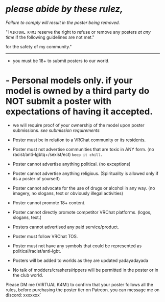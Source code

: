 # _please abide by these rulez,_
 _Failure to comply will result in the poster being removed._


"I `VIRTUAL K4MI` reserve the right to refuse or remove any posters 
_at any time_
if the following guidelines are not met."

 for the safety of my community."

------------------------------------------------------------------------------------------------------
- you must be 18+ to submit posters to our world.

# - Personal models only. if your model is owned by a third party do NOT submit a poster with expectations of having it accepted.
- we will require proof of your ownership of the model upon poster submissions. *see submission requirements*

- Poster must be in relation to a VRChat community or its residents.

- Poster must not advertise communities that are toxic in ANY form. (no racist/anti-lgbtq+/sexist/ect)    `keep it chill.`

- Poster cannot advertise anything political. (no exceptions)

- Poster cannot advertise anything religious.  (Spirituality is allowed only if its a poster of yourself)

- Poster cannot advocate for the use of drugs or alcohol in any way. (no imagery, no slogans, text or obviously illegal activities)

- Poster cannot promote 18+ content.

- Poster cannot directly promote competitor VRChat platforms.  (logos, slogans, text.)

- Posters cannot advertised any paid service/product.

- Poster must follow VRChat TOS.

- Poster must not have any symbols that could be represented as political/racist/anti-lgbt.

- Posters will be added to worlds as they are updated yadayadayada

- No talk of modders/crashers/rippers will be permitted in the poster or in the club world.



Please DM me (VIRTUAL K4MI) to confirm that your poster follows all the rules, before purchasing the poster tier on Patreon. you can message me on discord: xxxxxxx`
